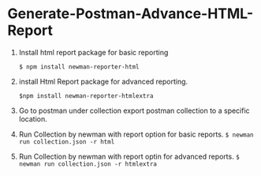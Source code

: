 # Generate-Postman-Advance-HTML-Report

1.  Install html report package for basic reporting 

	`$ npm install newman-reporter-html`
 
2. install Html Report package for advanced reporting.

	`$npm install newman-reporter-htmlextra`
3. Go to postman under collection  export postman collection to a specific location.

4. Run Collection by newman with report option for basic reports.
	`$ newman run collection.json -r html` 
	
5. Run Collection by newman with report optin for advanced reports.
	`$ newman run collection.json -r htmlextra` 
